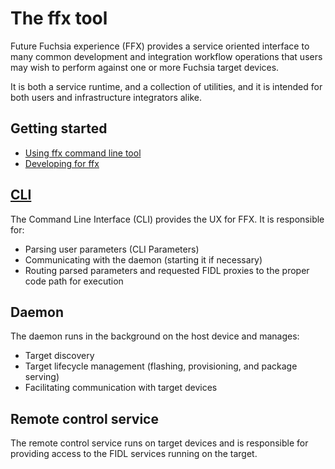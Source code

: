 # The ffx tool

Future Fuchsia experience (FFX) provides a service oriented interface to many
common development and integration workflow operations that users may wish to
perform against one or more Fuchsia target devices.

It is both a service runtime, and a collection of utilities, and it is
intended for both users and infrastructure integrators alike.

## Getting started

- [Using ffx command line tool](/docs/development/tools/ffx/getting-started.md)
- [Developing for ffx](/docs/development/tools/ffx/development/plugins.md)

## [CLI](/docs/development/tools/ffx/architecture/cli.md)

The Command Line Interface (CLI) provides the UX for FFX. It is responsible for:

- Parsing user parameters (CLI Parameters)
- Communicating with the daemon (starting it if necessary)
- Routing parsed parameters and requested FIDL proxies to the proper code path
  for execution

## Daemon

The daemon runs in the background on the host device and manages:

- Target discovery
- Target lifecycle management (flashing, provisioning, and package serving)
- Facilitating communication with target devices

## Remote control service

The remote control service runs on target devices and is responsible
for providing access to the FIDL services running on the target.